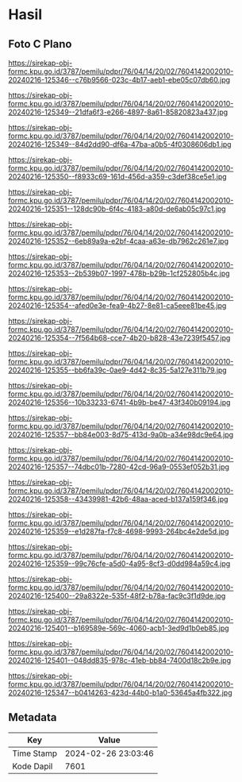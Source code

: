 # Hasil

## Foto C Plano

https://sirekap-obj-formc.kpu.go.id/3787/pemilu/pdpr/76/04/14/20/02/7604142002010-20240216-125346--c76b9566-023c-4b17-aeb1-ebe05c07db60.jpg

https://sirekap-obj-formc.kpu.go.id/3787/pemilu/pdpr/76/04/14/20/02/7604142002010-20240216-125349--21dfa6f3-e266-4897-8a61-85820823a437.jpg

https://sirekap-obj-formc.kpu.go.id/3787/pemilu/pdpr/76/04/14/20/02/7604142002010-20240216-125349--84d2dd90-df6a-47ba-a0b5-4f0308606db1.jpg

https://sirekap-obj-formc.kpu.go.id/3787/pemilu/pdpr/76/04/14/20/02/7604142002010-20240216-125350--f8933c69-161d-456d-a359-c3def38ce5e1.jpg

https://sirekap-obj-formc.kpu.go.id/3787/pemilu/pdpr/76/04/14/20/02/7604142002010-20240216-125351--128dc90b-6f4c-4183-a80d-de6ab05c97c1.jpg

https://sirekap-obj-formc.kpu.go.id/3787/pemilu/pdpr/76/04/14/20/02/7604142002010-20240216-125352--6eb89a9a-e2bf-4caa-a63e-db7962c261e7.jpg

https://sirekap-obj-formc.kpu.go.id/3787/pemilu/pdpr/76/04/14/20/02/7604142002010-20240216-125353--2b539b07-1997-478b-b29b-1cf252805b4c.jpg

https://sirekap-obj-formc.kpu.go.id/3787/pemilu/pdpr/76/04/14/20/02/7604142002010-20240216-125354--afed0e3e-fea9-4b27-8e81-ca5eee81be45.jpg

https://sirekap-obj-formc.kpu.go.id/3787/pemilu/pdpr/76/04/14/20/02/7604142002010-20240216-125354--7f564b68-cce7-4b20-b828-43e7239f5457.jpg

https://sirekap-obj-formc.kpu.go.id/3787/pemilu/pdpr/76/04/14/20/02/7604142002010-20240216-125355--bb6fa39c-0ae9-4d42-8c35-5a127e311b79.jpg

https://sirekap-obj-formc.kpu.go.id/3787/pemilu/pdpr/76/04/14/20/02/7604142002010-20240216-125356--10b33233-6741-4b9b-be47-43f340b09194.jpg

https://sirekap-obj-formc.kpu.go.id/3787/pemilu/pdpr/76/04/14/20/02/7604142002010-20240216-125357--bb84e003-8d75-413d-9a0b-a34e98dc9e64.jpg

https://sirekap-obj-formc.kpu.go.id/3787/pemilu/pdpr/76/04/14/20/02/7604142002010-20240216-125357--74dbc01b-7280-42cd-96a9-0553ef052b31.jpg

https://sirekap-obj-formc.kpu.go.id/3787/pemilu/pdpr/76/04/14/20/02/7604142002010-20240216-125358--43439981-42b6-48aa-aced-b137a159f346.jpg

https://sirekap-obj-formc.kpu.go.id/3787/pemilu/pdpr/76/04/14/20/02/7604142002010-20240216-125359--e1d287fa-f7c8-4698-9993-264bc4e2de5d.jpg

https://sirekap-obj-formc.kpu.go.id/3787/pemilu/pdpr/76/04/14/20/02/7604142002010-20240216-125359--99c76cfe-a5d0-4a95-8cf3-d0dd984a59c4.jpg

https://sirekap-obj-formc.kpu.go.id/3787/pemilu/pdpr/76/04/14/20/02/7604142002010-20240216-125400--29a8322e-535f-48f2-b78a-fac9c3f1d9de.jpg

https://sirekap-obj-formc.kpu.go.id/3787/pemilu/pdpr/76/04/14/20/02/7604142002010-20240216-125401--b169589e-569c-4060-acb1-3ed9d1b0eb85.jpg

https://sirekap-obj-formc.kpu.go.id/3787/pemilu/pdpr/76/04/14/20/02/7604142002010-20240216-125401--048dd835-978c-41eb-bb84-7400d18c2b9e.jpg

https://sirekap-obj-formc.kpu.go.id/3787/pemilu/pdpr/76/04/14/20/02/7604142002010-20240216-125347--b0414263-423d-44b0-b1a0-53645a4fb322.jpg


## Metadata

| Key        | Value               |
| ---------- | ------------------- |
| Time Stamp | 2024-02-26 23:03:46 |
| Kode Dapil | 7601                |



